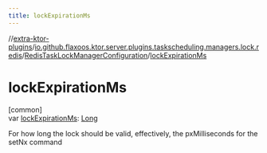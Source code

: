 ```yaml
---
title: lockExpirationMs
---
```


//[extra-ktor-plugins](../../../index.md)/[io.github.flaxoos.ktor.server.plugins.taskscheduling.managers.lock.redis](../index.md)/[RedisTaskLockManagerConfiguration](index.md)/[lockExpirationMs](lock-expiration-ms.md)

# lockExpirationMs

[common]\
var [lockExpirationMs](lock-expiration-ms.md): [Long](https://kotlinlang.org/api/latest/jvm/stdlib/kotlin/-long/index.md)

For how long the lock should be valid, effectively, the pxMilliseconds for the setNx command




